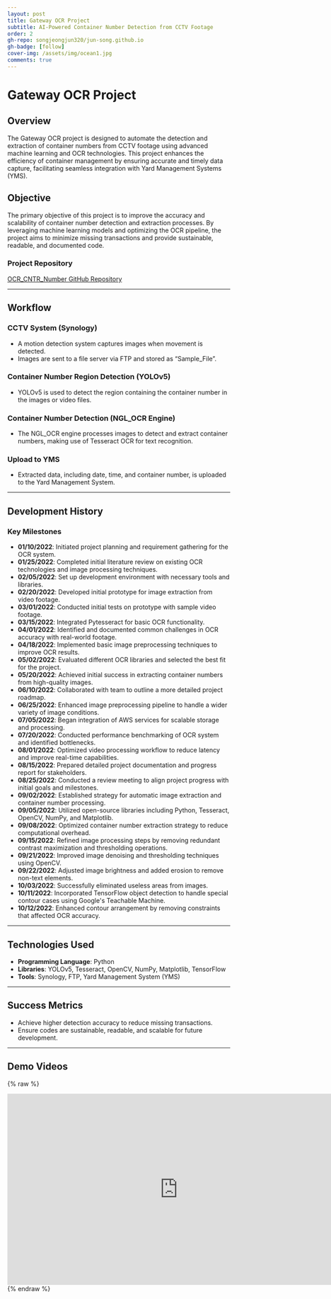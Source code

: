 ```yaml
---
layout: post
title: Gateway OCR Project
subtitle: AI-Powered Container Number Detection from CCTV Footage
order: 2
gh-repo: songjeongjun320/jun-song.github.io
gh-badge: [follow]
cover-img: /assets/img/ocean1.jpg
comments: true
---
```


# Gateway OCR Project

## Overview

The Gateway OCR project is designed to automate the detection and extraction of container numbers from CCTV footage using advanced machine learning and OCR technologies. This project enhances the efficiency of container management by ensuring accurate and timely data capture, facilitating seamless integration with Yard Management Systems (YMS).

## Objective

The primary objective of this project is to improve the accuracy and scalability of container number detection and extraction processes. By leveraging machine learning models and optimizing the OCR pipeline, the project aims to minimize missing transactions and provide sustainable, readable, and documented code.

### Project Repository
[OCR_CNTR_Number GitHub Repository](https://github.com/songjeongjun320/OCR_CNTR_Number)

--- 

## Workflow

### CCTV System (Synology)
- A motion detection system captures images when movement is detected.
- Images are sent to a file server via FTP and stored as “Sample_File”.

### Container Number Region Detection (YOLOv5)
- YOLOv5 is used to detect the region containing the container number in the images or video files.

### Container Number Detection (NGL_OCR Engine)
- The NGL_OCR engine processes images to detect and extract container numbers, making use of Tesseract OCR for text recognition.

### Upload to YMS
- Extracted data, including date, time, and container number, is uploaded to the Yard Management System.

---

## Development History

### Key Milestones
- **01/10/2022**: Initiated project planning and requirement gathering for the OCR system.
- **01/25/2022**: Completed initial literature review on existing OCR technologies and image processing techniques.
- **02/05/2022**: Set up development environment with necessary tools and libraries.
- **02/20/2022**: Developed initial prototype for image extraction from video footage.
- **03/01/2022**: Conducted initial tests on prototype with sample video footage.
- **03/15/2022**: Integrated Pytesseract for basic OCR functionality.
- **04/01/2022**: Identified and documented common challenges in OCR accuracy with real-world footage.
- **04/18/2022**: Implemented basic image preprocessing techniques to improve OCR results.
- **05/02/2022**: Evaluated different OCR libraries and selected the best fit for the project.
- **05/20/2022**: Achieved initial success in extracting container numbers from high-quality images.
- **06/10/2022**: Collaborated with team to outline a more detailed project roadmap.
- **06/25/2022**: Enhanced image preprocessing pipeline to handle a wider variety of image conditions.
- **07/05/2022**: Began integration of AWS services for scalable storage and processing.
- **07/20/2022**: Conducted performance benchmarking of OCR system and identified bottlenecks.
- **08/01/2022**: Optimized video processing workflow to reduce latency and improve real-time capabilities.
- **08/15/2022**: Prepared detailed project documentation and progress report for stakeholders.
- **08/25/2022**: Conducted a review meeting to align project progress with initial goals and milestones.
- **09/02/2022**: Established strategy for automatic image extraction and container number processing.
- **09/05/2022**: Utilized open-source libraries including Python, Tesseract, OpenCV, NumPy, and Matplotlib.
- **09/08/2022**: Optimized container number extraction strategy to reduce computational overhead.
- **09/15/2022**: Refined image processing steps by removing redundant contrast maximization and thresholding operations.
- **09/21/2022**: Improved image denoising and thresholding techniques using OpenCV.
- **09/22/2022**: Adjusted image brightness and added erosion to remove non-text elements.
- **10/03/2022**: Successfully eliminated useless areas from images.
- **10/11/2022**: Incorporated TensorFlow object detection to handle special contour cases using Google's Teachable Machine.
- **10/12/2022**: Enhanced contour arrangement by removing constraints that affected OCR accuracy.

---

## Technologies Used
- **Programming Language**: Python
- **Libraries**: YOLOv5, Tesseract, OpenCV, NumPy, Matplotlib, TensorFlow
- **Tools**: Synology, FTP, Yard Management System (YMS)

--- 

## Success Metrics
- Achieve higher detection accuracy to reduce missing transactions.
- Ensure codes are sustainable, readable, and scalable for future development.

--- 

## Demo Videos
{% raw %}
<iframe width="770" height="432" src="https://www.youtube.com/embed/N8f-Iv9cl1c" frameborder="0" allowfullscreen></iframe>
{% endraw %}

